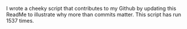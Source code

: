 I wrote a cheeky script that contributes to my Github by updating this ReadMe to illustrate why more than commits matter. This script has run 1537 times.